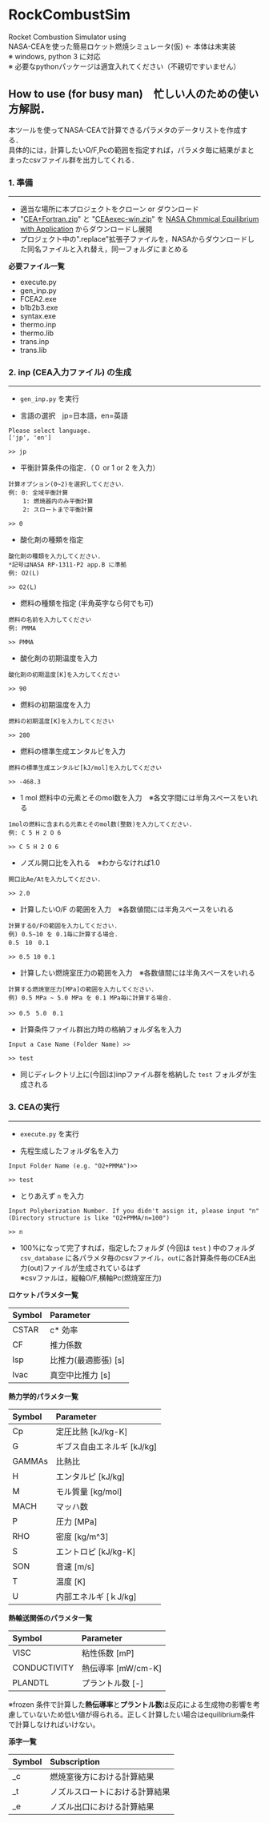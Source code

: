 # RockCombustSim
Rocket Combustion Simulator using  
NASA-CEAを使った簡易ロケット燃焼シミュレータ(仮) ← 本体は未実装  
※ windows, python 3 に対応  
※ 必要なpythonパッケージは適宜入れてください（不親切ですいません）

## How to use  (for busy man)　忙しい人のための使い方解説．  
本ツールを使ってNASA-CEAで計算できるパラメタのデータリストを作成する．  
具体的には，計算したいO/F,Pcの範囲を指定すれば，パラメタ毎に結果がまとまったcsvファイル群を出力してくれる．

### 1. 準備
___
* 適当な場所に本プロジェクトをクローン or ダウンロード
* "[CEA+Fortran.zip](https://www.grc.nasa.gov/WWW/CEAWeb/CEA+Fortran.zip)" と "[CEAexec-win.zip](https://www.grc.nasa.gov/WWW/CEAWeb/CEAexec-win.zip)" を [NASA Chmmical Equilibrium with Application](https://www.grc.nasa.gov/WWW/CEAWeb/ceaguiDownload-win.htm) からダウンロードし展開
* プロジェクト中の".replace"拡張子ファイルを，NASAからダウンロードした同名ファイルと入れ替え，同一フォルダにまとめる

**必要ファイル一覧**   
* execute.py
* gen_inp.py
* FCEA2.exe
* b1b2b3.exe
* syntax.exe
* thermo.inp
* thermo.lib
* trans.inp
* trans.lib

### 2. inp (CEA入力ファイル) の生成
___
* `gen_inp.py` を実行

* 言語の選択　jp=日本語，en=英語
~~~
Please select language.
['jp', 'en']

>> jp
~~~

* 平衡計算条件の指定．（０ or 1 or 2 を入力）
~~~
計算オプション(0~2)を選択してください．
例: 0: 全域平衡計算
    1: 燃焼器内のみ平衡計算
    2: スロートまで平衡計算

>> 0
~~~

* 酸化剤の種類を指定
~~~
酸化剤の種類を入力してください.
*記号はNASA RP-1311-P2 app.B に準拠
例: O2(L)

>> O2(L)
~~~

* 燃料の種類を指定 (半角英字なら何でも可)
~~~
燃料の名前を入力してください
例: PMMA

>> PMMA
~~~

* 酸化剤の初期温度を入力
~~~
酸化剤の初期温度[K]を入力してください

>> 90
~~~

* 燃料の初期温度を入力
~~~
燃料の初期温度[K]を入力してください

>> 280
~~~

* 燃料の標準生成エンタルピを入力
~~~
燃料の標準生成エンタルピ[kJ/mol]を入力してください

>> -468.3
~~~

* 1 mol 燃料中の元素とそのmol数を入力　※各文字間には半角スペースをいれる
~~~
1molの燃料に含まれる元素とそのmol数(整数)を入力してください.
例: C 5 H 2 O 6

>> C 5 H 2 O 6
~~~

* ノズル開口比を入れる　※わからなければ1.0
~~~
開口比Ae/Atを入力してください.

>> 2.0
~~~

* 計算したいO/F の範囲を入力　※各数値間には半角スペースをいれる
~~~
計算するO/Fの範囲を入力してください.
例) 0.5~10 を 0.1毎に計算する場合.
0.5　10　0.1

>> 0.5 10 0.1
~~~

* 計算したい燃焼室圧力の範囲を入力　※各数値間には半角スペースをいれる
~~~
計算する燃焼室圧力[MPa]の範囲を入力してください.
例) 0.5 MPa ~ 5.0 MPa を 0.1 MPa毎に計算する場合.

>> 0.5　5.0　0.1
~~~

* 計算条件ファイル群出力時の格納フォルダ名を入力
~~~
Input a Case Name (Folder Name) >>

>> test
~~~

* 同じディレクトリ上に(今回は)inpファイル群を格納した `test` フォルダが生成される

### 3. CEAの実行
___
* `execute.py` を実行

* 先程生成したフォルダ名を入力
~~~
Input Folder Name (e.g. "O2+PMMA")>>

>> test
~~~

* とりあえず `n` を入力
~~~
Input Polyberization Number. If you didn't assign it, please input "n"
(Directory structure is like "O2+PMMA/n=100")

>> n
~~~

* 100%になって完了すれば，指定したフォルダ (今回は `test` ) 中のフォルダ `csv_database` に各パラメタ毎のcsvファイル，`out`に各計算条件毎のCEA出力(out)ファイルが生成されているはず  
※csvファルは，縦軸O/F,横軸Pc(燃焼室圧力)
  

  
**ロケットパラメタ一覧**

| Symbol | Parameter |
|:---|:---|
|CSTAR |c* 効率 |
|CF |推力係数 |
|Isp |比推力(最適膨張) [s] |
|Ivac |真空中比推力 [s] |
  
**熱力学的パラメタ一覧**

| Symbol | Parameter |
|:---|:---|
|Cp |定圧比熱 [kJ/kg-K] |
|G |ギブス自由エネルギ [kJ/kg] |
|GAMMAs |比熱比 |
|H |エンタルピ [kJ/kg] |
|M |モル質量 [kg/mol] |
|MACH |マッハ数 |
|P |圧力 [MPa] |
|RHO |密度 [kg/m^3] |
|S |エントロピ [kJ/kg-K] |
|SON |音速 [m/s] |
|T |温度 [K] |
|U |内部エネルギ [ｋJ/kg] |

**熱輸送関係のパラメタ一覧**

| Symbol | Parameter |
|:---|:---|
|VISC |粘性係数 [mP] |
|CONDUCTIVITY |熱伝導率 [mW/cm-K] |
|PLANDTL |プラントル数 [-] |

※frozen 条件で計算した**熱伝導率**と**プラントル数**は反応による生成物の影響を考慮していないため低い値が得られる。正しく計算したい場合はequilibrium条件で計算しなければいけない。


**添字一覧**

| Symbol | Subscription |
|:---|:---|
|_c |燃焼室後方における計算結果 |
|_t |ノズルスロートにおける計算結果 |
|_e |ノズル出口における計算結果 |
